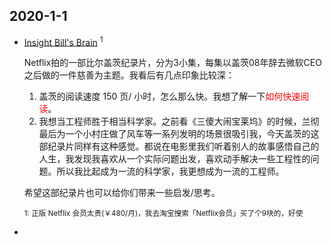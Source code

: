 

## 2020-1-1

+ [Insight Bill's Brain]( https://www.netflix.com/watch/80184678?source=35&trackId=200257859 ) <sup>1</sup>

  Netflix拍的一部比尔盖茨纪录片，分为3小集，每集以盖茨08年辞去微软CEO之后做的一件慈善为主题。我看后有几点印象比较深：

  1. 盖茨的阅读速度 150 页/ 小时，怎么那么快。我想了解一下<font color=red>如何快速阅读</font>。
  2. 我想当工程师胜于相当科学家。之前看《三傻大闹宝莱坞》的时候，兰彻最后为一个小村庄做了风车等一系列发明的场景很吸引我，今天盖茨的这部纪录片同样有这种感觉。都说在电影里我们听着别人的故事感悟自己的人生，我发现我喜欢从一个实际问题出发，喜欢动手解决一些工程性的问题。所以我比起成为一流的科学家，我更想成为一流的工程师。

  希望这部纪录片也可以给你们带来一些启发/思考。

  

  <sup>1: 正版 Netflix 会员太贵(￥480/月)，我去淘宝搜索「Netflix会员」买了个9块的，好使</sup>

+ 